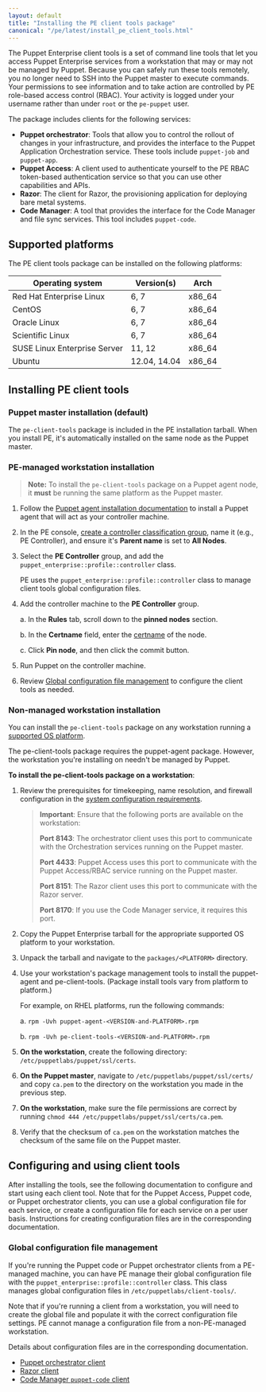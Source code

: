 ```yaml
---
layout: default
title: "Installing the PE client tools package"
canonical: "/pe/latest/install_pe_client_tools.html"
---
```


The Puppet Enterprise client tools is a set of command line tools that let you access Puppet Enterprise services from a workstation that may or may not be managed by Puppet. Because you can safely run these tools remotely, you no longer need to SSH into the Puppet master to execute commands. Your permissions to see information and to take action are controlled by PE role-based access control (RBAC). Your activity is logged under your username rather than under `root` or the `pe-puppet` user.       

The package includes clients for the following services:

- **Puppet orchestrator**: Tools that allow you to control the rollout of changes in your infrastructure, and provides the interface to the Puppet Application Orchestration service. These tools include `puppet-job` and `puppet-app`.
- **Puppet Access**: A client used to authenticate yourself to the PE RBAC token-based authentication service so that you can use other capabilities and APIs.
- **Razor**: The client for Razor, the provisioning application for deploying bare metal systems.
- **Code Manager**: A tool that provides the interface for the Code Manager and file sync services. This tool includes `puppet-code`.

## Supported platforms

The PE client tools package can be installed on the following platforms:

Operating system             | Version(s)                              | Arch
-----------------------------|-----------------------------------------|-----------
Red Hat Enterprise Linux     | 6, 7                                    | x86\_64
CentOS                       | 6, 7                                    | x86\_64
Oracle Linux                 | 6, 7                                    | x86\_64
Scientific Linux             | 6, 7                                    | x86\_64
SUSE Linux Enterprise Server | 11, 12                                  | x86\_64
Ubuntu                       | 12.04, 14.04                            | x86\_64

## Installing PE client tools

### Puppet master installation (default)

The `pe-client-tools` package is included in the PE installation tarball. When you install PE, it's automatically installed on the same node as the Puppet master. 

### PE-managed workstation installation

>**Note:** To install the `pe-client-tools` package on a Puppet agent node, it **must** be running the same platform as the Puppet master. 

1. Follow the [Puppet agent installation documentation](./install_agents.html) to install a Puppet agent that will act as your controller machine. 
2. In the PE console, [create a controller classification group](./console_classes_groups.html#creating-classification-node-groups), name it (e.g., PE Controller), and ensure it's **Parent name** is set to **All Nodes**.
3. Select the **PE Controller** group, and add the `puppet_enterprise::profile::controller` class.

   PE uses the `puppet_enterprise::profile::controller` class to manage client tools global configuration files.

4. Add the controller machine to the **PE Controller** group.

   a. In the **Rules** tab, scroll down to the **pinned nodes** section.
   
   b. In the **Certname** field, enter the [certname]({{puppet}}/configuration.html#certname) of the node.
   
   c. Click **Pin node**, and then click the commit button.
   
5. Run Puppet on the controller machine.
6. Review [Global configuration file management](#global-configuration-file-management) to configure the client tools as needed. 
 

### Non-managed workstation installation

You can install the `pe-client-tools` package on any workstation running a [supported OS platform](#supported-platforms). 

The pe-client-tools package requires the puppet-agent package. However, the workstation you're installing on needn't be managed by Puppet.

**To install the pe-client-tools package on a workstation**:

1. Review the prerequisites for timekeeping, name resolution, and firewall configuration in the [system configuration requirements](./install_system_requirements.html#system-configuration).

   >**Important**: Ensure that the following ports are available on the workstation:
   >
   >**Port 8143**: The orchestrator client uses this port to communicate with the Orchestration services running on the Puppet master.
   >
   >**Port 4433**: Puppet Access uses this port to communicate with the Puppet Access/RBAC service running on the Puppet master.
   >
   >**Port 8151**: The Razor client uses this port to communicate with the Razor server.
   >
   >**Port 8170**: If you use the Code Manager service, it requires this port.

2. Copy the Puppet Enterprise tarball for the appropriate supported OS platform to your workstation.
3. Unpack the tarball and navigate to the `packages/<PLATFORM>` directory.
4. Use your workstation's package management tools to install the puppet-agent and pe-client-tools. (Package install tools vary from platform to platform.)

   For example, on RHEL platforms, run the following commands:
   
   a. `rpm -Uvh puppet-agent-<VERSION-and-PLATFORM>.rpm`
   
   b. `rpm -Uvh pe-client-tools-<VERSION-and-PLATFORM>.rpm`
      
5. **On the workstation**, create the following directory: `/etc/puppetlabs/puppet/ssl/certs`.
6. **On the Puppet master**, navigate to `/etc/puppetlabs/puppet/ssl/certs/` and copy `ca.pem` to the directory on the workstation you made in the previous step.
7. **On the workstation**, make sure the file permissions are correct by running `chmod 444 /etc/puppetlabs/puppet/ssl/certs/ca.pem`.
8. Verify that the checksum of `ca.pem` on the workstation matches the checksum of the same file on the Puppet master.
 

## Configuring and using client tools

After installing the tools, see the following documentation to configure and start using each client tool. Note that for the Puppet Access, Puppet code, or Puppet orchestrator clients, you can use a global configuration file for each service, or create a configuration file for each service on a per user basis. Instructions for creating configuration files are in the corresponding documentation.

### Global configuration file management

If you're running the Puppet code or Puppet orchestrator clients from a PE-managed machine, you can have PE manage their global configuration file with the `puppet_enterprise::profile::controller` class. This class manages global configuration files in `/etc/puppetlabs/client-tools/`.
 
Note that if you're running a client from a workstation, you will need to create the global file and populate it with the correct configuration file settings. PE cannot manage a configuration file from a non-PE-managed workstation.

Details about configuration files are in the corresponding documentation.

- [Puppet orchestrator client](./orchestrator_install.html#configure-the-puppet-orchestrator-client)
- [Razor client](./razor_install.html#install-the-razor-client)
- [Code Manager `puppet-code` client](./code_mgr_cli.html)



